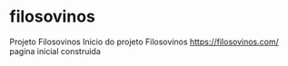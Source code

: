 # filosovinos
Projeto Filosovinos
Inicio do projeto Filosovinos
https://filosovinos.com/
pagina inicial construida
